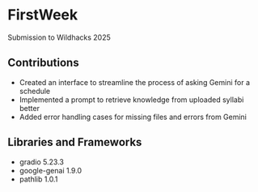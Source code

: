 # FirstWeek
Submission to Wildhacks 2025

## Contributions
- Created an interface to streamline the process of asking Gemini for a schedule
- Implemented a prompt to retrieve knowledge from uploaded syllabi better
- Added error handling cases for missing files and errors from Gemini

## Libraries and Frameworks
- gradio 5.23.3
- google-genai 1.9.0
- pathlib 1.0.1
